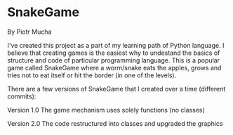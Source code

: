 # SnakeGame
By Piotr Mucha

I've created this project as a part of my learning path of Python language. I believe that creating games is the easiest why to undestand the basics of structure and code of particular programming language. This is a popular game called SnakeGame where a worm/snake eats the apples, grows and tries not to eat itself or hit the border (in one of the levels).

There are a few versions of SnakeGame that I created over a time (different commits):
  
  Version 1.0 The game mechanism uses solely functions (no classes)
    
  Version 2.0 The code restructured into classes and upgraded the graphics
